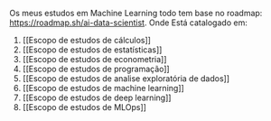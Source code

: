 Os meus estudos em Machine Learning todo tem base no roadmap: https://roadmap.sh/ai-data-scientist. Onde Está catalogado em:

1. [[Escopo de estudos de cálculos]]
2. [[Escopo de estudos de estatísticas]]
3. [[Escopo de estudos de econometria]]
4. [[Escopo de estudos de programação]]
5. [[Escopo de estudos de analise exploratória de dados]]
6. [[Escopo de estudos de machine learning]]
7. [[Escopo de estudos de deep learning]]
8. [[Escopo de estudos de MLOps]]
